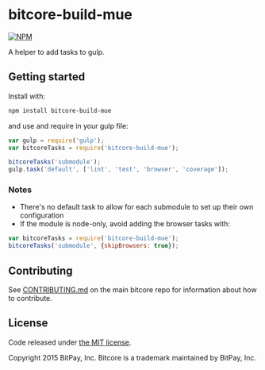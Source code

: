 # bitcore-build-mue

[![NPM](https://img.shields.io/npm/v/bitcore-lib-mue.svg?style=flat-square)](https://npmjs.org/package/bitcore-build-mue)

A helper to add tasks to gulp.

## Getting started

Install with:

```sh
npm install bitcore-build-mue
```

and use and require in your gulp file: 

```javascript
var gulp = require('gulp');
var bitcoreTasks = require('bitcore-build-mue');

bitcoreTasks('submodule');
gulp.task('default', ['lint', 'test', 'browser', 'coverage']);
```

### Notes

* There's no default task to allow for each submodule to set up their own configuration
* If the module is node-only, avoid adding the browser tasks with:
```javascript
var bitcoreTasks = require('bitcore-build-mue');
bitcoreTasks('submodule', {skipBrowsers: true});
```

## Contributing

See [CONTRIBUTING.md](https://github.com/bitpay/bitcore) on the main bitcore repo for information about how to contribute.

## License

Code released under [the MIT license](https://github.com/bitpay/bitcore/blob/master/LICENSE).

Copyright 2015 BitPay, Inc. Bitcore is a trademark maintained by BitPay, Inc.

